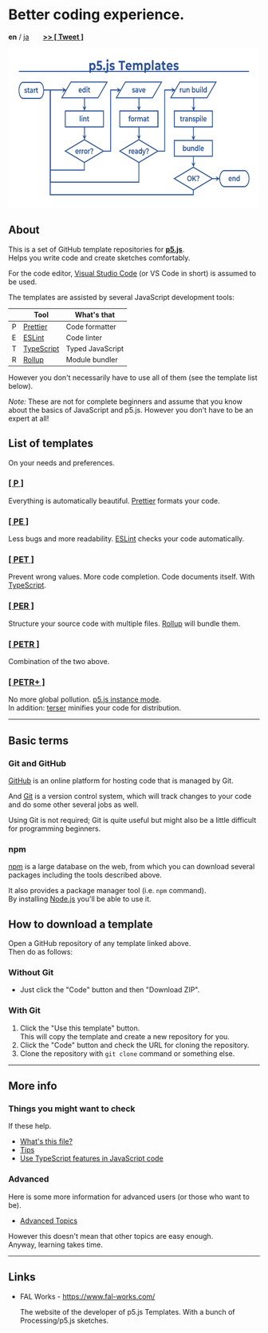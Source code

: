 # Better coding experience.

**en** / [ja](./ja/)
<span style="margin-left: 1.5rem"><a href="https://twitter.com/intent/tweet?url=https://fal-works.github.io/p5js-templates/&text=p5.js+Templates&hashtags=p5js" target="blank_"><strong>>> [ Tweet ]</strong></a></span>

<img src="./images/flowchart.png" alt="p5.js Templates flowchart image" title="p5.js Templates" width="640" height="320">

## About

This is a set of GitHub template repositories for **[p5.js](https://p5js.org/)**.  
Helps you write code and create sketches comfortably.

For the code editor, [Visual Studio Code](https://code.visualstudio.com/) (or VS Code in short) is assumed to be used.

The templates are assisted by several JavaScript development tools:

||Tool|What's that|
|---|---|---|
|P|[Prettier](https://prettier.io/)|Code formatter|
|E|[ESLint](https://eslint.org/)|Code linter|
|T|[TypeScript](https://www.typescriptlang.org/)|Typed JavaScript|
|R|[Rollup](https://rollupjs.org/)|Module bundler|

However you don't necessarily have to use all of them (see the template list below).

*Note:* These are not for complete beginners and assume that you know about the basics of JavaScript and p5.js. However you don't have to be an expert at all!


## List of templates

On your needs and preferences.

### [[ P ]](https://github.com/fal-works/p5js-template-p)

Everything is automatically beautiful. [Prettier](https://prettier.io/) formats your code.

### [[ PE ]](https://github.com/fal-works/p5js-template-pe)

Less bugs and more readability. [ESLint](https://eslint.org/) checks your code automatically.

### [[ PET ]](https://github.com/fal-works/p5js-template-pet)

Prevent wrong values. More code completion. Code documents itself. With [TypeScript](https://www.typescriptlang.org/).

### [[ PER ]](https://github.com/fal-works/p5js-template-per)

Structure your source code with multiple files. [Rollup](https://rollupjs.org/) will bundle them.

### [[ PETR ]](https://github.com/fal-works/p5js-template-petr)

Combination of the two above.

### [[ PETR+ ]](https://github.com/fal-works/p5js-template-petr-plus)

No more global pollution. [p5.js instance mode](https://github.com/processing/p5.js/wiki/Global-and-instance-mode).  
In addition: [terser](https://terser.org/) minifies your code for distribution.


----

## Basic terms

### Git and GitHub

[GitHub](https://github.co.jp/) is an online platform for hosting code that is managed by Git.  

And [Git](https://git-scm.com/) is a version control system, which will track changes to your code and do some other several jobs as well.

Using Git is not required; Git is quite useful but might also be a little difficult for programming beginners.

### npm

[npm](https://docs.npmjs.com/) is a large database on the web, from which you can download several packages including the tools described above.

It also provides a package manager tool (i.e. `npm` command).  
By installing [Node.js](https://nodejs.org/) you'll be able to use it.


## How to download a template

Open a GitHub repository of any template linked above.  
Then do as follows:

### Without Git

- Just click the "Code" button and then "Download ZIP".

### With Git

1. Click the "Use this template" button.  
This will copy the template and create a new repository for you.
2. Click the "Code" button and check the URL for cloning the repository.
3. Clone the repository with `git clone` command or something else.


----


## More info

### Things you might want to check

If these help.

- [What's this file?](./what-is-this-file.md)
- [Tips](./tips.md)
- [Use TypeScript features in JavaScript code](./use-ts-in-js.md)

### Advanced

Here is some more information for advanced users (or those who want to be).  

- [Advanced Topics](./advanced-topics.md)

However this doesn't mean that other topics are easy enough.  
Anyway, learning takes time.


----


## Links

- FAL Works - <https://www.fal-works.com/>

    The website of the developer of p5.js Templates. With a bunch of Processing/p5.js sketches.
